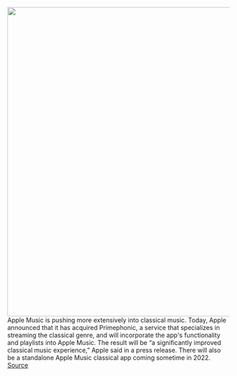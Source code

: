 <img src='https://cdn.vox-cdn.com/thumbor/OIzaak_xvxaRIEQj5O83W4_qjYM=/0x0:2040x1360/1200x800/filters:focal(857x517:1183x843)/cdn.vox-cdn.com/uploads/chorus_image/image/69793752/acastro_180927_1777_apple_music_0002.0.jpg' width='700px' /><br/>
Apple Music is pushing more extensively into classical music. Today, Apple announced that it has acquired Primephonic, a service that specializes in streaming the classical genre, and will incorporate the app's functionality and playlists into Apple Music. The result will be “a significantly improved classical music experience,” Apple said in a press release. There will also be a standalone Apple Music classical app coming sometime in 2022.
<a href='https://www.theverge.com/2021/8/30/22648604/apple-acquires-primephonic-classical-music-streaming-service'> Source <a/>
